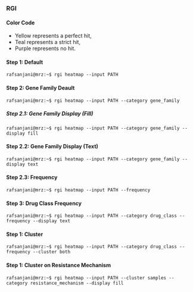 ### RGI

#### Color Code
- Yellow represents a perfect hit, 
- Teal represents a strict hit, 
- Purple represents no hit.

#### Step 1: Default
```console
rafsanjani@mrz:~$ rgi heatmap --input PATH
```
#### Step 2: Gene Family Deault

```console
rafsanjani@mrz:~$ rgi heatmap --input PATH --category gene_family

```
##### Step 2.1: Gene Family Display (Fill) 
```console
rafsanjani@mrz:~$ rgi heatmap --input PATH --category gene_family --display fill
```

#### Step 2.2: Gene Family Display (Text)
```console
rafsanjani@mrz:~$ rgi heatmap --input PATH --category gene_family --display text
```

#### Step 2.3: Frequency
```console
rafsanjani@mrz:~$ rgi heatmap --input PATH --frequency
```

#### Step 3: Drug Class Frequency
```console
rafsanjani@mrz:~$ rgi heatmap --input PATH --category drug_class --frequency --display text
```

#### Step 1: Cluster
```console
rafsanjani@mrz:~$ rgi heatmap --input PATH --category drug_class --frequency --cluster both
```

#### Step 1: Cluster on Resistance Mechanism
```console
rafsanjani@mrz:~$ rgi heatmap --input PATH --cluster samples --category resistance_mechanism --display fill
```
